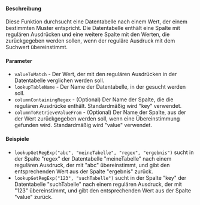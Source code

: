 #### Beschreibung
Diese Funktion durchsucht eine Datentabelle nach einem Wert, der einem bestimmten Muster entspricht. Die Datentabelle enthält eine Spalte mit regulären Ausdrücken und eine weitere Spalte mit den Werten, die zurückgegeben werden sollen, wenn der reguläre Ausdruck mit dem Suchwert übereinstimmt.

#### Parameter
* `valueToMatch` - Der Wert, der mit den regulären Ausdrücken in der Datentabelle verglichen werden soll.
* `lookupTableName` - Der Name der Datentabelle, in der gesucht werden soll.
* `columnContainingRegex` - (Optional) Der Name der Spalte, die die regulären Ausdrücke enthält. Standardmäßig wird "key" verwendet.
* `columnToRetrieveValueFrom` - (Optional) Der Name der Spalte, aus der der Wert zurückgegeben werden soll, wenn eine Übereinstimmung gefunden wird. Standardmäßig wird "value" verwendet.

#### Beispiele
* `lookupGetRegExp("abc", "meineTabelle", "regex", "ergebnis")` sucht in der Spalte "regex" der Datentabelle "meineTabelle" nach einem regulären Ausdruck, der mit "abc" übereinstimmt, und gibt den entsprechenden Wert aus der Spalte "ergebnis" zurück.
* `lookupGetRegExp("123", "suchTabelle")` sucht in der Spalte "key" der Datentabelle "suchTabelle" nach einem regulären Ausdruck, der mit "123" übereinstimmt, und gibt den entsprechenden Wert aus der Spalte "value" zurück. 
